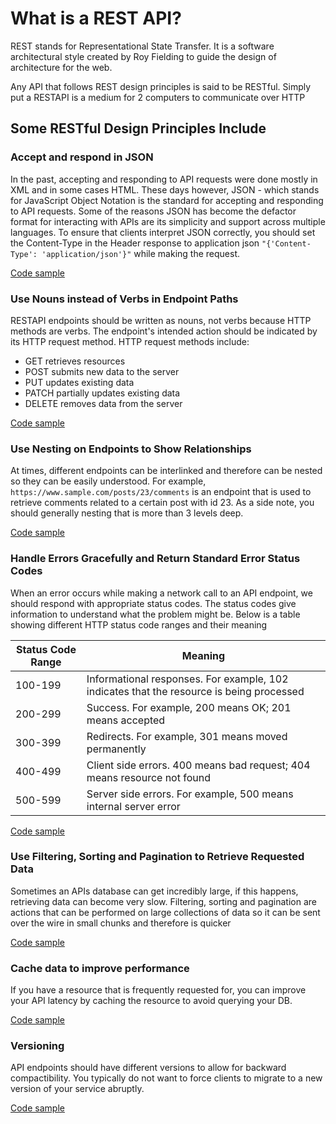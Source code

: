 # What is a REST API?

REST stands for Representational State Transfer. It is a software architectural style created by Roy Fielding to guide the design of architecture for the web.

Any API that follows REST design principles is said to be RESTful. Simply put a RESTAPI is a medium for 2 computers to communicate over HTTP

## Some RESTful Design Principles Include

### Accept and respond in JSON

In the past, accepting and responding to API requests were done mostly in XML and in some cases HTML. These days however, JSON - which stands for JavaScript Object Notation is the standard for accepting and responding to API requests. Some of the reasons JSON has become the defactor format for interacting with APIs are its simplicity and support across multiple languages. To ensure that clients interpret JSON correctly, you should set the Content-Type in the Header response to application json `"{'Content-Type': 'application/json'}"` while making the request.

[Code sample](https://github.com/Huey-Emma/rest-intro/blob/main/d001)

### Use Nouns instead of Verbs in Endpoint Paths

RESTAPI endpoints should be written as nouns, not verbs because HTTP methods are verbs. The endpoint's intended action should be indicated by its HTTP request method.
HTTP request methods include:

-   GET retrieves resources
-   POST submits new data to the server
-   PUT updates existing data
-   PATCH partially updates existing data
-   DELETE removes data from the server

[Code sample](https://github.com/Huey-Emma/rest-intro/blob/main/d002)

### Use Nesting on Endpoints to Show Relationships

At times, different endpoints can be interlinked and therefore can be nested so they can be easily understood. For example, `https://www.sample.com/posts/23/comments` is an endpoint that is used to retrieve comments related to a certain post with id 23. As a side note, you should generally nesting that is more than 3 levels deep.

[Code sample](https://github.com/Huey-Emma/rest-intro/blob/main/d003)

### Handle Errors Gracefully and Return Standard Error Status Codes

When an error occurs while making a network call to an API endpoint, we should respond with appropriate status codes. The status codes give information to understand what the problem might be. Below is a table showing different HTTP status code ranges and their meaning

| Status Code Range | Meaning                                                                                  |
| ----------------- | ---------------------------------------------------------------------------------------- |
| 100-199           | Informational responses. For example, 102 indicates that the resource is being processed |
| 200-299           | Success. For example, 200 means OK; 201 means accepted                                   |
| 300-399           | Redirects. For example, 301 means moved permanently                                      |
| 400-499           | Client side errors. 400 means bad request; 404 means resource not found                  |
| 500-599           | Server side errors. For example, 500 means internal server error                         |

[Code sample](https://github.com/Huey-Emma/rest-intro/blob/main/d004)

### Use Filtering, Sorting and Pagination to Retrieve Requested Data

Sometimes an APIs database can get incredibly large, if this happens, retrieving data can become very slow. Filtering, sorting and pagination are actions that can be performed on large collections of data so it can be sent over the wire in small chunks and therefore is quicker

[Code sample](https://github.com/Huey-Emma/rest-intro/blob/main/d005)

### Cache data to improve performance

If you have a resource that is frequently requested for, you can improve your API latency by caching the resource to avoid querying your DB.

[Code sample](https://github.com/Huey-Emma/rest-intro/blob/main/d006)

### Versioning

API endpoints should have different versions to allow for backward compactibility. You typically do not want to force clients to migrate to a new version of your service abruptly.

[Code sample](https://github.com/Huey-Emma/rest-intro/blob/main/d007)
